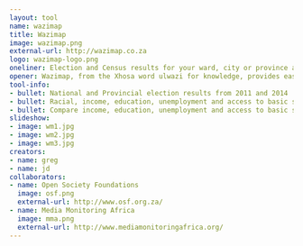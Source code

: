 ```yaml
---
layout: tool
name: wazimap
title: Wazimap
image: wazimap.png
external-url: http://wazimap.co.za
logo: wazimap-logo.png
oneliner: Election and Census results for your ward, city or province across South Africa
opener: Wazimap, from the Xhosa word ulwazi for knowledge, provides easy access to South African census and elenctions data.
tool-info:
- bullet: National and Provincial election results from 2011 and 2014
- bullet: Racial, income, education, unemployment and access to basic services down to ward level
- bullet: Compare income, education, unemployment and access to basic services between different wards, cities, and provinces
slideshow:
- image: wm1.jpg
- image: wm2.jpg
- image: wm3.jpg
creators:
- name: greg
- name: jd
collaborators:
- name: Open Society Foundations
  image: osf.png
  external-url: http://www.osf.org.za/
- name: Media Monitoring Africa
  image: mma.png
  external-url: http://www.mediamonitoringafrica.org/
---
```



